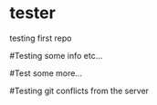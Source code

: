 tester
======

testing first repo

#Testing some info etc...

#Test some more...

#Testing git conflicts from the server
